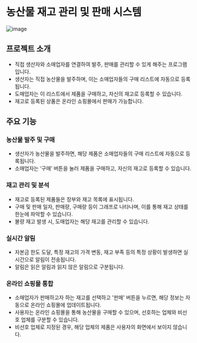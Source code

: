 # 농산물 재고 관리 및 판매 시스템

![image](https://github.com/seraphicblue/-Agricultural-products-management/assets/111176608/06e21942-aaab-49e9-88a2-4da0b8f6f4bb)

## 프로젝트 소개

* 직접 생산자와 소매업자를 연결하여 발주, 판매를 관리할 수 있게 해주는 프로그램입니다.
* 생산자는 직접 농산물을 발주하며, 이는 소매업자들의 구매 리스트에 자동으로 등록됩니다.
* 도매업자는 이 리스트에서 제품을 구매하고, 자신의 재고로 등록할 수 있습니다.
* 재고로 등록된 상품은 온라인 쇼핑몰에서 판매가 가능합니다.

## 주요 기능

### 농산물 발주 및 구매
* 생산자가 농산물을 발주하면, 해당 제품은 소매업자들의 구매 리스트에 자동으로 등록됩니다.
* 소매업자는 ‘구매’ 버튼을 눌러 제품을 구매하고, 자신의 재고로 등록할 수 있습니다.

### 재고 관리 및 분석
* 재고로 등록된 제품들은 장부와 재고 목록에 표시됩니다.
* 구매 및 판매 일자, 판매량, 구매량 등이 그래프로 나타나며, 이를 통해 재고 상태를 한눈에 파악할 수 있습니다.
* 불량 재고 발생 시, 도매업자는 해당 재고를 관리할 수 있습니다.

### 실시간 알림
* 자본금 한도 도달, 특정 재고의 가격 변동, 재고 부족 등의 특정 상황이 발생하면 실시간으로 알림이 전송됩니다.
* 알림은 읽은 알림과 읽지 않은 알림으로 구분됩니다.

### 온라인 쇼핑몰 통합
* 소매업자가 판매하고자 하는 재고를 선택하고 '판매' 버튼을 누르면, 해당 정보는 자동으로 온라인 쇼핑몰에 업데이트됩니다.
* 사용자는 온라인 쇼핑몰을 통해 농산물을 구매할 수 있으며, 선호하는 업체와 비선호 업체를 구분할 수 있습니다.
* 비선호 업체로 지정된 경우, 해당 업체의 제품은 사용자의 화면에서 보이지 않습니다.
